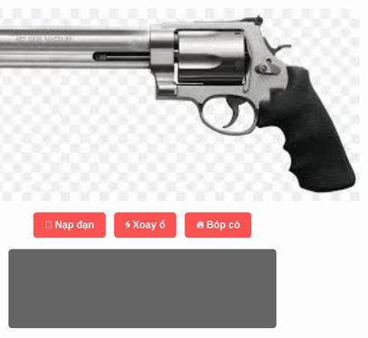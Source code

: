 <!DOCTYPE html>
<html lang="vi">
<head>
  <meta charset="UTF-8">
  <meta name="viewport" content="width=device-width, initial-scale=1.0">
  <title>Trò Chơi Súng Lục – Màn Hình Trung Tâm</title>
  <style>
    body {
      margin: 0;
      padding: 0;
      background: url('assets/background.jpg') center center / cover no-repeat;
      display: flex;
      flex-direction: column;
      align-items: center;
      justify-content: center;
      height: 100vh;
      font-family: 'Segoe UI', sans-serif;
    }
    .gun-image {
      width: 80vw;
      max-width: 850px;
      height: auto;
      pointer-events: none;
      image-rendering: auto;
    }
    .controls {
      margin-top: 20px;
      display: flex;
      gap: 15px;
      flex-wrap: wrap;
      justify-content: center;
    }
    .controls button {
      padding: 12px 20px;
      font-size: 1.1rem;
      font-weight: bold;
      border: none;
      border-radius: 6px;
      background-color: #ff5252;
      color: white;
      cursor: pointer;
      transition: background 0.3s;
    }
    .controls button:hover {
      background-color: #ff7474;
    }
    .log {
      margin-top: 20px;
      background: rgba(0,0,0,0.6);
      padding: 10px;
      border-radius: 6px;
      color: white;
      font-size: 1rem;
      width: 90%;
      max-width: 500px;
      height: 120px;
      overflow-y: auto;
    }
  </style>
</head>
<body>
  <img src="assets/gun.png" alt="Khẩu súng" class="gun-image">

  <div class="controls">
    <button onclick="loadBullet()">🔄 Nạp đạn</button>
    <button onclick="spinCylinder()">🌀 Xoay ổ</button>
    <button onclick="fire()">🔥 Bóp cò</button>
  </div>

  <div class="log" id="log"></div>

  <!-- Âm thanh -->
  <audio id="sfx-load" src="assets/reload.mp3"></audio>
  <audio id="sfx-spin" src="assets/spin.mp3"></audio>
  <audio id="sfx-fire" src="assets/gunshot.mp3"></audio>
  <audio id="sfx-click" src="assets/click.mp3"></audio>

  <script>
    const chambers = Array(8).fill(false);
    let current = 0;

    function log(msg) {
      const box = document.getElementById("log");
      box.innerHTML += `> ${msg}<br>`;
      box.scrollTop = box.scrollHeight;
    }

    function playSound(id) {
      const audio = document.getElementById(id);
      if (audio) {
        audio.currentTime = 0;
        audio.play();
      }
    }

    function loadBullet() {
      const empty = chambers.map((v, i) => (!v ? i : -1)).filter(i => i !== -1);
      if (empty.length === 0) return log("❗Ổ đã đầy!");
      const pick = empty[Math.floor(Math.random() * empty.length)];
      chambers[pick] = true;
      playSound("sfx-load");
      log(`🔫 Nạp đạn vào ổ số ${pick + 1}`);
    }

    function spinCylinder() {
      current = Math.floor(Math.random() * chambers.length);
      playSound("sfx-spin");
      log("🌀 Xoay ổ quay...");
    }

    function fire() {
      const result = chambers[current];
      if (result) {
        chambers[current] = false;
        playSound("sfx-fire");
        log("💥 BANG! Trúng đạn!");
      } else {
        playSound("sfx-click");
        log("✅ Click! Không có đạn.");
      }
      current = (current + 1) % chambers.length;
    }
  </script>
</body>
</html>

